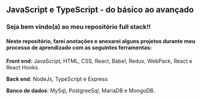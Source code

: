 ## JavaScript e TypeScript - do básico ao avançado 
### Seja bem vindo(a) ao meu repositório full stack!!

#### Neste repositório, farei anotações e anexarei alguns projetos durante meu processo de aprendizado com as seguintes ferramentas:


__Front end:__ JavaScript, HTML, CSS, React, Babel, Redux, WebPack, React e React Hooks.

__Back end__: NodeJs, TypeScript e Express

__Banco de dados__: MySql, PostgreeSql, MariaDB e MongoDB.

